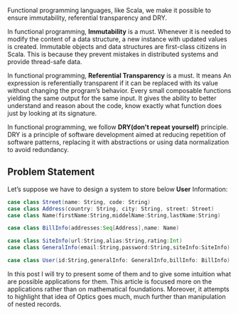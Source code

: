 Functional programming languages, like Scala, we make it possible to ensure immutability, referential transparency and DRY.
 
In functional programming, **Immutability** is a must. Whenever it is needed to modify the content of a data structure, a new instance with updated values is created. Immutable objects and data structures are first-class citizens in Scala. This is because they prevent mistakes in distributed systems and provide thread-safe data.

In functional programming, **Referential Transparency** is a must. It means An expression is referentially transparent if it can be replaced with its value without changing the program’s behavior. Every small composable functions yielding the same output for the same input. It gives the ability to better understand and reason about the code, know exactly what function does just by looking at its signature.

In functional programming, we follow **DRY(don't repeat yourself)** principle. DRY is a principle of software development aimed at reducing repetition of software patterns, replacing it with abstractions or using data normalization to avoid redundancy. 

## Problem Statement
Let’s suppose we have to design a system to store below **User** Information:
```scala
case class Street(name: String, code: String)
case class Address(country: String, city: String, street: Street)
case class Name(firstName:String,middelName:String,lastName:String)

case class BillInfo(addresses:Seq[Address],name: Name)

case class SiteInfo(url:String,alias:String,rating:Int)
case class GeneralInfo(email:String,password:String,siteInfo:SiteInfo)

case class User(id:String,generalInfo: GeneralInfo,billInfo: BillInfo)

```



In this post I will try to present some of them and to give some intuition what are possible applications for them. This article is focused more on the applications rather than on mathematical foundations. Moreover, it attempts to highlight that idea of Optics goes much, much further than manipulation of nested records.
<!--stackedit_data:
eyJoaXN0b3J5IjpbNDAxNzkyOTExLDcxNjUyMDA4OCwtMzY2OD
A0NTAzLC0xNzAwNDI4MzAxLDE1MTI0ODUzMDgsMTI3Njg1NjI2
LC0yMDI3MTk3OTg1LDE0MDE2ODY2NjIsLTExNDAxOTI0OTcsLT
UyMzAyMTc4MywtMjU0MTYyNjUsLTEyOTgyOTY0OTYsNDIxOTMw
NTgwLC0yMTQ1NzA2MTYyLDM4OTAxNDEsLTE5OTk5NTY4OTAsMj
A4NDgzNTQ4NywtMTQxNDgwODY4NiwtNzM2NDkwMjMzLC0xNzg2
NjM3MjI5XX0=
-->